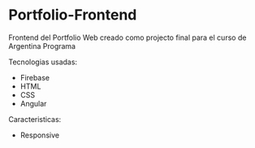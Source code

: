 # Portfolio-Frontend

Frontend del Portfolio Web creado como projecto final para el curso de Argentina Programa

Tecnologias usadas:

* Firebase
* HTML
* CSS 
* Angular

Caracteristicas:

* Responsive
